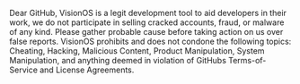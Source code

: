 Dear GitHub, VisionOS is a legit development tool to aid developers in their work, we do not participate in selling cracked accounts, fraud, or malware of any kind. Please gather probable cause before taking action on us over false reports. VisionOS prohibits and does not condone the following topics: Cheating, Hacking, Malicious Content, Product Manipulation, System Manipulation, and anything deemed in violation of GitHubs Terms-of-Service and License Agreements.
